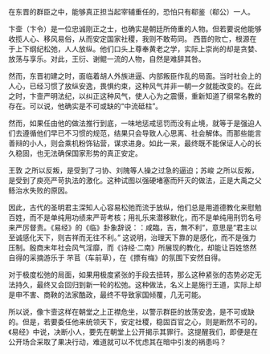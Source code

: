 在东晋的群臣之中，能够真正担当起宰辅重任的，恐怕只有郗鉴（郗公）一人。

卞壸（卞令）是一位忠诚刚正之士，也确实是朝廷所倚重的人物。但若要说他能够收揽人心、移风易俗，从而安定国家社稷，我则不敢苟同。
西晋的败亡，根源在于上下纲纪松弛，人人放纵。他们口头上尊奉黄老之学，实际上崇尚的却是贪婪、放荡与享乐。对此，王衍、谢鲲一流的人物，自然是难辞其咎。

然而，东晋初建之时，面临着胡人外族进逼、内部叛臣作乱的局面。当时社会上的人心，已经习惯了放纵安逸，畏惧约束，这种风气并非一朝一夕就能改变的。在此之时，卞壸严明法纪，以纠正这种风气，使人心为之震慑，重新知道了纲常名教的存在。可以说，他确实是不可或缺的“中流砥柱”。

然而，如果任由他的做法推行到底，一味地惩戒惩罚而没有止境，就等于是强迫人们去遵循他们早已不习惯的规范，结果只会导致人心思离、社会解体。而那些能言善辩的小人，则会乘机粉饰钻营，谋求进身。如此一来，最终既不能保证人心的长久稳固，也无法确保国家形势的真正安定。

王敦 之所以反叛，是受到了刁协、刘隗等人操之过急的逼迫；苏峻 之所以反叛，是受到了庾亮严苛执法的激化。这种试图以强硬堵塞而歼灭的做法，正是大禹之父鲧治水失败的原因。

因此，古代的圣明君主深知人心容易松弛而流于放纵，他们总是用道德教化来慰勉百姓，而不是单纯用功绩来严苛考核；用礼乐来潜移默化，而不是单纯用刑罚名号来严厉督责。《易经》的《临》卦象辞说：：咸臨，吉，無不利“，意思是“君主以至诚感化天下，则吉祥而无往不利。” 这说明，治理天下靠的是感化，而不是强力压制。殷商末年社会风气淫靡，而《诗经·二南》所展现的教化，却能让百姓悠然自得的采摘游乐于 芣苢（车前草），在《摽有梅》的氛围下安然自得。

对于极度松弛的局面，如果用极度紧张的手段去扭转，那么这种紧张的态势必定无法持久，最终又会回归到新一轮的松弛。这种做法，名义上是施行王道，实际上却是申不害、商鞅的法家酷政，最终不导致家国倾覆，几无可能。

所以说，像卞壸这样在朝堂之上正襟危坐，以警示群臣的放荡安逸，是不可或缺的。但是，若要委任他来统领天下，安定社稷，稳固百官之心，则是断然不可的。《易经》中说，决断小人，要先在朝堂上公开揭示其罪行。这提醒我们，即便是在公开场合采取了果决行动，难道就可以不忧虑其在暗中引发的祸患吗？
